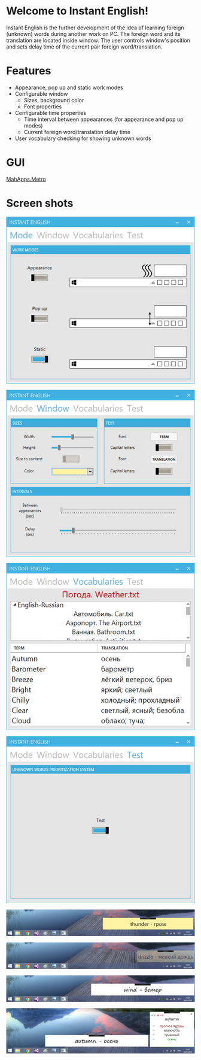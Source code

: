 # Welcome to Instant English!
Instant English is the further development of the idea of learning foreign (unknown) words during another work on PC. 
The foreign word and its translation are located inside window. 
The user controls window's position and sets delay time of the current pair foreign word/translation. 

# Features
- Appearance, pop up and static work modes
- Configurable window
  - Sizes, background color
  - Font properties
- Configurable time properties
  - Time interval between appearances (for appearance and pop up modes)
  - Current foreign word/translation delay time
- User vocabulary checking for showing unknown words

# GUI
[MahApps.Metro](https://github.com/MahApps/MahApps.Metro)

# Screen shots
<p align="center">
  <img src="https://github.com/SerheyDemchuk/E4Um/blob/master/screenshots/2019-01-16%2012_10_53-Instant%20English.png">
</p>

<p align="center">
  <img src="https://github.com/SerheyDemchuk/E4Um/blob/master/screenshots/2019-01-16%2012_14_08-Instant%20English.png">
</p>

<p align="center">
  <img src="https://github.com/SerheyDemchuk/E4Um/blob/master/screenshots/2019-01-16%2012_09_17-Instant%20English.png">
</p>

<p align="center">
  <img src="https://github.com/SerheyDemchuk/E4Um/blob/master/screenshots/2019-01-16%2012_09_58-Instant%20English.png">
</p>

![Screenshot](https://github.com/SerheyDemchuk/E4Um/blob/master/screenshots/2019-01-16%2012_23_11-.png)

![Screenshot](https://github.com/SerheyDemchuk/E4Um/blob/master/screenshots/2019-01-16%2012_25_04-.png)

![Screenshot](https://github.com/SerheyDemchuk/E4Um/blob/master/screenshots/2019-01-16%2012_34_49-.png)

![Screenshot](https://github.com/SerheyDemchuk/E4Um/blob/master/screenshots/2019-01-16%2012_41_26-.png)
